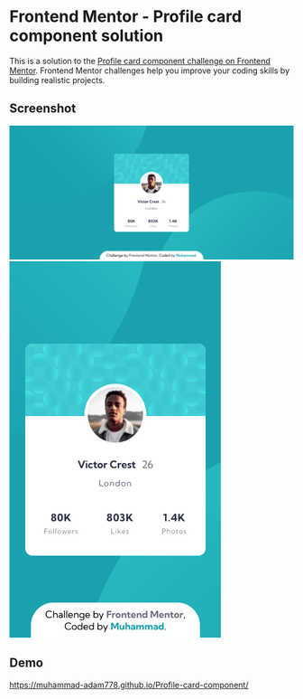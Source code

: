 # Frontend Mentor - Profile card component solution

This is a solution to the [Profile card component challenge on Frontend Mentor](https://www.frontendmentor.io/challenges/profile-card-component-cfArpWshJ). Frontend Mentor challenges help you improve your coding skills by building realistic projects.

## Screenshot

![Desktop](./screenshot/img-1.png)
![Mobile](./screenshot/img-2.png)

## Demo

https://muhammad-adam778.github.io/Profile-card-component/
